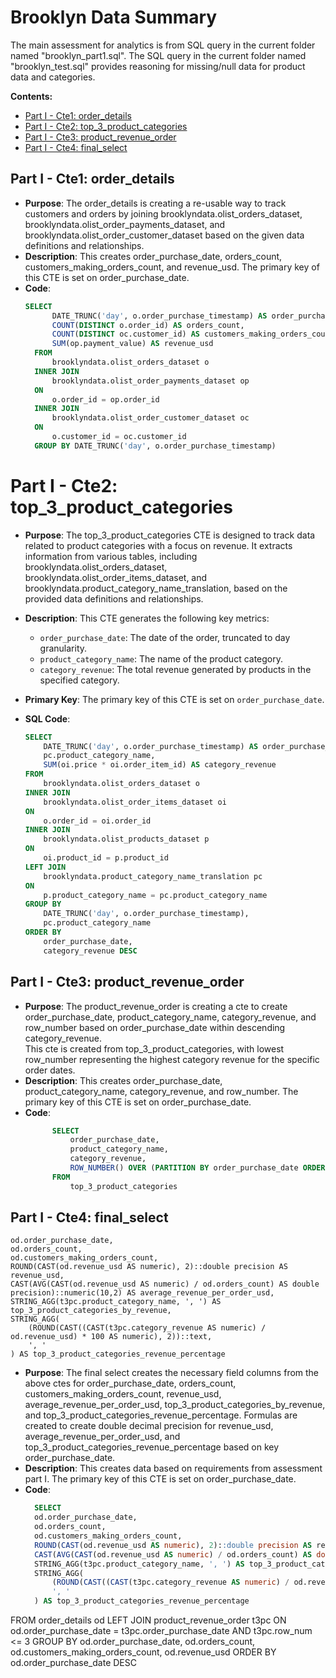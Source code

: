 # Brooklyn Data Summary

The main assessment for analytics is from SQL query in the current folder named "brooklyn_part1.sql". 
The SQL query in the current folder named "brooklyn_test.sql" provides reasoning for missing/null data for
product data and categories. 

__Contents:__

- [Part I - Cte1: order_details](#part-i---cte1-order_details)
- [Part I - Cte2: top_3_product_categories](#part-i---cte2-top_3_product_categories)
- [Part I - Cte3: product_revenue_order](#part-i---cte3-product_revenue_order)
- [Part I - Cte4: final_select](#part-i---cte4-final_select)

## Part I - Cte1: order_details

- **Purpose**: The order_details is creating a re-usable way to track customers and orders by joining
               brooklyndata.olist_orders_dataset, brooklyndata.olist_order_payments_dataset, and
               brooklyndata.olist_order_customer_dataset based on the given data definitions and relationships.
- **Description**: This creates order_purchase_date, orders_count, customers_making_orders_count,
                   and revenue_usd. The primary key of this CTE is set on order_purchase_date.
- **Code**:
  ```sql
  SELECT
        DATE_TRUNC('day', o.order_purchase_timestamp) AS order_purchase_date,
        COUNT(DISTINCT o.order_id) AS orders_count,
        COUNT(DISTINCT oc.customer_id) AS customers_making_orders_count,
        SUM(op.payment_value) AS revenue_usd
    FROM
        brooklyndata.olist_orders_dataset o
    INNER JOIN
        brooklyndata.olist_order_payments_dataset op
    ON
        o.order_id = op.order_id
    INNER JOIN
        brooklyndata.olist_order_customer_dataset oc
    ON
        o.customer_id = oc.customer_id
    GROUP BY DATE_TRUNC('day', o.order_purchase_timestamp)
# Part I - Cte2: top_3_product_categories

- **Purpose**: The top_3_product_categories CTE is designed to track data related to product categories with a focus on revenue. It extracts information from various tables, including brooklyndata.olist_orders_dataset, brooklyndata.olist_order_items_dataset, and brooklyndata.product_category_name_translation, based on the provided data definitions and relationships.

- **Description**: This CTE generates the following key metrics:
  - `order_purchase_date`: The date of the order, truncated to day granularity.
  - `product_category_name`: The name of the product category.
  - `category_revenue`: The total revenue generated by products in the specified category.

- **Primary Key**: The primary key of this CTE is set on `order_purchase_date`.

- **SQL Code**:
  ```sql
  SELECT
      DATE_TRUNC('day', o.order_purchase_timestamp) AS order_purchase_date,
      pc.product_category_name,
      SUM(oi.price * oi.order_item_id) AS category_revenue
  FROM
      brooklyndata.olist_orders_dataset o
  INNER JOIN
      brooklyndata.olist_order_items_dataset oi
  ON
      o.order_id = oi.order_id
  INNER JOIN
      brooklyndata.olist_products_dataset p
  ON
      oi.product_id = p.product_id
  LEFT JOIN
      brooklyndata.product_category_name_translation pc
  ON
      p.product_category_name = pc.product_category_name
  GROUP BY
      DATE_TRUNC('day', o.order_purchase_timestamp),
      pc.product_category_name
  ORDER BY
      order_purchase_date,
      category_revenue DESC
## Part I - Cte3: product_revenue_order

- **Purpose**: The product_revenue_order is creating a cte to create
               order_purchase_date, product_category_name, category_revenue, and row_number
               based on order_purchase_date within descending category_revenue.  
               This cte is created from top_3_product_categories, with lowest row_number 
               representing the highest category revenue for the specific order dates.
- **Description**: This creates order_purchase_date, product_category_name, category_revenue, and row_number. 
                   The primary key of this CTE is set on order_purchase_date.
- **Code**:
  ```sql
        SELECT
            order_purchase_date,
            product_category_name,
            category_revenue,
            ROW_NUMBER() OVER (PARTITION BY order_purchase_date ORDER BY category_revenue DESC) AS row_num
        FROM
            top_3_product_categories
## Part I - Cte4: final_select

    od.order_purchase_date,
    od.orders_count,
    od.customers_making_orders_count,
    ROUND(CAST(od.revenue_usd AS numeric), 2)::double precision AS revenue_usd,
    CAST(AVG(CAST(od.revenue_usd AS numeric) / od.orders_count) AS double precision)::numeric(10,2) AS average_revenue_per_order_usd,
    STRING_AGG(t3pc.product_category_name, ', ') AS top_3_product_categories_by_revenue,
    STRING_AGG(
        (ROUND(CAST((CAST(t3pc.category_revenue AS numeric) / od.revenue_usd) * 100 AS numeric), 2))::text,
        ', '
    ) AS top_3_product_categories_revenue_percentage

- **Purpose**: The final select creates the necessary field columns from the above ctes 
               for order_purchase_date, orders_count, customers_making_orders_count,
               revenue_usd, average_revenue_per_order_usd, top_3_product_categories_by_revenue,
               and top_3_product_categories_revenue_percentage.
               Formulas are created to create double decimal precision for revenue_usd,
               average_revenue_per_order_usd, and top_3_product_categories_revenue_percentage
               based on key order_purchase_date.  
- **Description**: This creates data based on requirements from assessment part I.
                   The primary key of this CTE is set on order_purchase_date.
- **Code**:
  ```sql
    SELECT
    od.order_purchase_date,
    od.orders_count,
    od.customers_making_orders_count,
    ROUND(CAST(od.revenue_usd AS numeric), 2)::double precision AS revenue_usd,
    CAST(AVG(CAST(od.revenue_usd AS numeric) / od.orders_count) AS double precision)::numeric(10,2) AS average_revenue_per_order_usd,
    STRING_AGG(t3pc.product_category_name, ', ') AS top_3_product_categories_by_revenue,
    STRING_AGG(
        (ROUND(CAST((CAST(t3pc.category_revenue AS numeric) / od.revenue_usd) * 100 AS numeric), 2))::text,
        ', '
    ) AS top_3_product_categories_revenue_percentage
FROM
    order_details od
LEFT JOIN
    product_revenue_order t3pc
ON
    od.order_purchase_date = t3pc.order_purchase_date AND t3pc.row_num <= 3
GROUP BY
    od.order_purchase_date, od.orders_count, od.customers_making_orders_count, od.revenue_usd
ORDER BY
    od.order_purchase_date DESC
